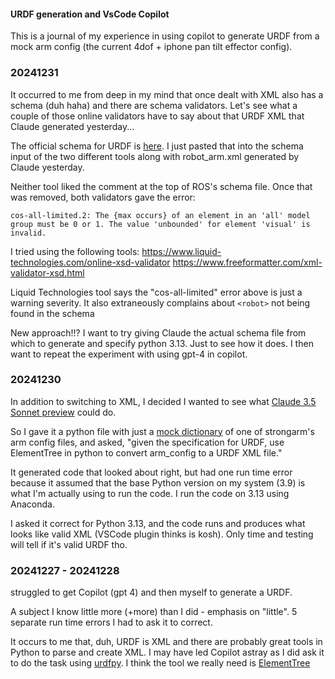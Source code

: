 

#### URDF generation and VsCode Copilot

This is a journal of my experience in using copilot to generate URDF from a mock arm config (the current 4dof + iphone pan tilt effector config).




### 20241231

It occurred to me from deep in my mind that once dealt with XML also has a schema (duh haha) and there are schema validators.  Let's see what a couple of those online validators have to say about that URDF XML that Claude generated yesterday...

The official schema for URDF is [here](https://github.com/littlebee/strongarm/blob/d13527b5e57598f05cb5dbe802188f13e9146b57/src/commons/to_udrf.py#L116).  I just pasted that into the schema input of the two different tools along with robot_arm.xml generated by Claude yesterday.

Neither tool liked the comment at the top of ROS's schema file.  Once that was removed, both validators gave the error:

```
cos-all-limited.2: The {max occurs} of an element in an 'all' model group must be 0 or 1. The value 'unbounded' for element 'visual' is invalid.
```

I tried using the following tools:
https://www.liquid-technologies.com/online-xsd-validator
https://www.freeformatter.com/xml-validator-xsd.html

Liquid Technologies tool says the "cos-all-limited" error above is just a warning severity.  It also extraneously complains about `<robot>` not being found in the schema

New approach!!?  I want to try giving Claude the actual schema file from which to generate and specify python 3.13.  Just to see how it does. I then want to repeat the experiment with using gpt-4 in copilot.


### 20241230

In addition to switching to XML, I decided I wanted to see what [Claude 3.5 Sonnet preview](https://www.anthropic.com/news/claude-3-5-sonnet) could do.

So I gave it a python file with just a [mock dictionary](https://github.com/littlebee/strongarm/blob/d13527b5e57598f05cb5dbe802188f13e9146b57/src/commons/to_udrf.py#L116) of one of strongarm's arm config files, and asked,  "given the specification for URDF, use ElementTree in python to convert arm_config to a URDF XML file."

It generated code that looked about right, but had one run time error because it assumed that the base Python version on my system (3.9) is what I'm actually using to run the code.  I run the code on 3.13 using Anaconda.

I asked it correct for Python 3.13, and the code runs and produces what looks like valid XML (VSCode plugin thinks is kosh).  Only time and testing will tell if it's valid URDF tho.


### 20241227 - 20241228

struggled to get Copilot (gpt 4) and then myself to generate a URDF.

A subject I know little more (+more) than I did - emphasis on "little".  5 separate run time errors I had to ask it to correct.

It occurs to me that, duh, URDF is XML and there are probably great tools in Python to parse and create XML. I may have led Copilot astray as I did ask it to do the task using [urdfpy](https://urdfpy.readthedocs.io/en/latest/).  I think the tool we really need is [ElementTree](https://docs.python.org/3/library/xml.etree.elementtree.html)